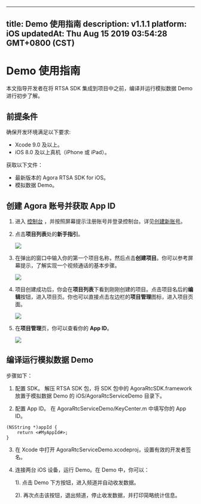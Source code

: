
---
title: Demo 使用指南
description: v1.1.1
platform: iOS
updatedAt: Thu Aug 15 2019 03:54:28 GMT+0800 (CST)
---
# Demo 使用指南
本文指导开发者在将 RTSA SDK 集成到项目中之前，编译并运行模拟数据 Demo 进行初步了解。

## 前提条件
确保开发环境满足以下要求:

* Xcode 9.0  及以上。
* iOS 8.0 及以上真机（iPhone 或 iPad）。

获取以下文件：

* 最新版本的 Agora RTSA SDK for iOS。
* 模拟数据 Demo。

## 创建 Agora 账号并获取 App ID
1. 进入 [控制台](https://dashboard.agora.io/) ，并按照屏幕提示注册账号并登录控制台。详见[创建新账号](../../cn/RTSA/sign_in_and_sign_up.md)。
2. 点击**项目列表**处的**新手指引**。

	![](https://web-cdn.agora.io/docs-files/1563521764570)

3. 在弹出的窗口中输入你的第一个项目名称，然后点击**创建项目**。你可以参考屏幕提示，了解实现一个视频通话的基本步骤。

	![](https://web-cdn.agora.io/docs-files/1563521821078)

4. 项目创建成功后，你会在**项目列表**下看到刚刚创建的项目。点击项目名后的**编辑**按钮，进入项目页。你也可以直接点击左边栏的**项目管理**图标，进入项目页面。

	![](https://web-cdn.agora.io/docs-files/1563522909895)

5. 在**项目管理**页，你可以查看你的 **App ID**。

	![](https://web-cdn.agora.io/docs-files/1563522556558)


## 编译运行模拟数据 Demo
步骤如下：

1. 配置 SDK。
	解压 RTSA SDK 包，将 SDK 包中的 AgoraRtcSDK.framework 放置于模拟数据 Demo 的 iOS/AgoraRtcServiceDemo 目录下。

2. 配置 App ID。
	在 AgoraRtcServiceDemo/KeyCenter.m 中填写你的 App ID。
```
(NSString *)appId {
    return <#MyAppId#>;
}
```

3. 在 Xcode 中打开 AgoraRtcServiceDemo.xcodeproj，设置有效的开发者签名。

4. 连接两台 iOS 设备，运行 Demo。在 Demo 中，你可以：
	
	1). 点击 Demo 下方按钮，进入频道并自动收发数据。
	
	2). 再次点击该按钮，退出频道，停止收发数据，并打印简略统计信息。
